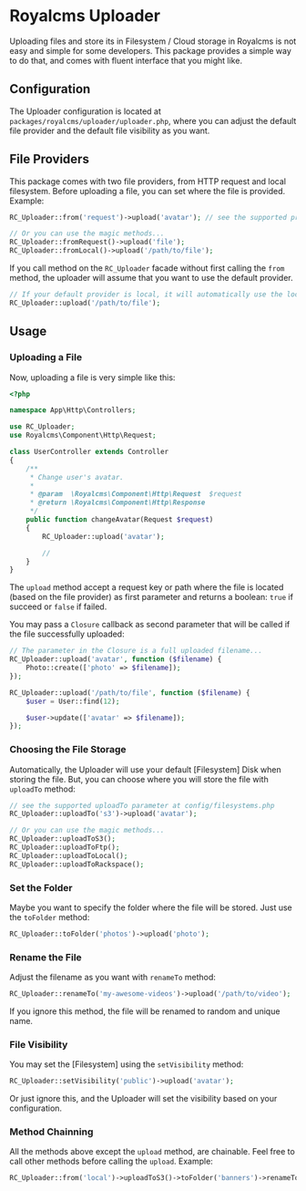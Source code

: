 # Royalcms Uploader

Uploading files and store its in Filesystem / Cloud storage in Royalcms is not easy and simple for some developers. This package provides a simple way to do that, and comes with fluent interface that you might like.

## Configuration
The Uploader configuration is located at `packages/royalcms/uploader/uploader.php`, where you can adjust the default file provider and the default file visibility as you want.

## File Providers
This package comes with two file providers, from HTTP request and local filesystem. Before uploading a file, you can set where the file is provided. Example:

```php
RC_Uploader::from('request')->upload('avatar'); // see the supported providers at config/uploader.php

// Or you can use the magic methods...
RC_Uploader::fromRequest()->upload('file');
RC_Uploader::fromLocal()->upload('/path/to/file');
```
If you call method on the `RC_Uploader` facade without first calling the `from` method, the uploader will assume that you want to use the default provider.

```php
// If your default provider is local, it will automatically use the local provider.
RC_Uploader::upload('/path/to/file');
```

## Usage
### Uploading a File
Now, uploading a file is very simple like this:

```php
<?php

namespace App\Http\Controllers;

use RC_Uploader;
use Royalcms\Component\Http\Request;

class UserController extends Controller
{
    /**
     * Change user's avatar.
     *
     * @param  \Royalcms\Component\Http\Request  $request
     * @return \Royalcms\Component\Http\Response
     */
    public function changeAvatar(Request $request)
    {
        RC_Uploader::upload('avatar');

        //
    }
}
```
The `upload` method accept a request key or path where the file is located (based on the file provider) as first parameter and returns a boolean: `true` if succeed or `false` if failed.

You may pass a `Closure` callback as second parameter that will be called if the file successfully uploaded:

```php
// The parameter in the Closure is a full uploaded filename...
RC_Uploader::upload('avatar', function ($filename) {
    Photo::create(['photo' => $filename]);
});

RC_Uploader::upload('/path/to/file', function ($filename) {
    $user = User::find(12);

    $user->update(['avatar' => $filename]);
});
```

### Choosing the File Storage
Automatically, the Uploader will use your default [Filesystem] Disk when storing the file. But, you can choose where you will store the file with `uploadTo` method:

```php
// see the supported uploadTo parameter at config/filesystems.php
RC_Uploader::uploadTo('s3')->upload('avatar');

// Or you can use the magic methods...
RC_Uploader::uploadToS3();
RC_Uploader::uploadToFtp();
RC_Uploader::uploadToLocal();
RC_Uploader::uploadToRackspace();
```

### Set the Folder
Maybe you want to specify the folder where the file will be stored. Just use the `toFolder` method:

```php
RC_Uploader::toFolder('photos')->upload('photo');
```

### Rename the File
Adjust the filename as you want with `renameTo` method:

```php
RC_Uploader::renameTo('my-awesome-videos')->upload('/path/to/video');
```
If you ignore this method, the file will be renamed to random and unique name.

### File Visibility
You may set the [Filesystem] using the `setVisibility` method:

```php
RC_Uploader::setVisibility('public')->upload('avatar');
```
Or just ignore this, and the Uploader will set the visibility based on your configuration.

### Method Chainning
All the methods above except the `upload` method, are chainable. Feel free to call other methods before calling the `upload`. Example:

```php
RC_Uploader::from('local')->uploadToS3()->toFolder('banners')->renameTo('cool-banner')->setVisibility('public')->upload('/path/to/banner');
```
